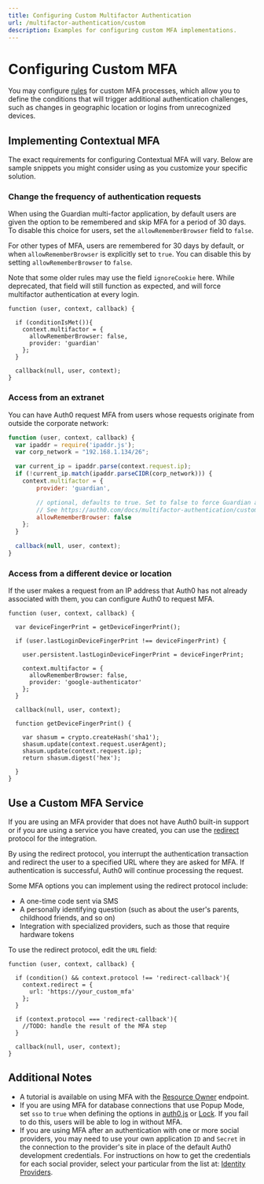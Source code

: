 ```yaml
---
title: Configuring Custom Multifactor Authentication
url: /multifactor-authentication/custom
description: Examples for configuring custom MFA implementations.
---
```

# Configuring Custom MFA

You may configure [rules](/rules) for custom MFA processes, which allow you to define the conditions that will trigger additional authentication challenges, such as changes in geographic location or logins from unrecognized devices.

## Implementing Contextual MFA

The exact requirements for configuring Contextual MFA will vary. Below are sample snippets you might consider using as you customize your specific solution.

### Change the frequency of authentication requests

When using the Guardian multi-factor application, by default users are given the option to be remembered and skip MFA for a period of 30 days. To disable this choice for users, set the `allowRememberBrowser` field to `false`.

For other types of MFA, users are remembered for 30 days by default, or when `allowRememberBrowser` is explicitly set to `true`. You can disable this by setting `allowRememberBrowser` to `false`.

Note that some older rules may use the field `ignoreCookie` here. While deprecated, that field will still function as expected, and will force multifactor authentication at every login.

```JS
function (user, context, callback) {

  if (conditionIsMet()){
    context.multifactor = {
      allowRememberBrowser: false,
      provider: 'guardian'
    };
  }

  callback(null, user, context);
}
```

### Access from an extranet

You can have Auth0 request MFA from users whose requests originate from outside the corporate network:

```js
function (user, context, callback) {
  var ipaddr = require('ipaddr.js');
  var corp_network = "192.168.1.134/26";

  var current_ip = ipaddr.parse(context.request.ip);
  if (!current_ip.match(ipaddr.parseCIDR(corp_network))) {
    context.multifactor = {
        provider: 'guardian',

        // optional, defaults to true. Set to false to force Guardian authentication every time.
        // See https://auth0.com/docs/multifactor-authentication/custom#change-the-frequency-of-authentication-requests for details
        allowRememberBrowser: false
    };
  }

  callback(null, user, context);
}
```

### Access from a different device or location

If the user makes a request from an IP address that Auth0 has not already associated with them, you can configure Auth0 to request MFA.

```JS
function (user, context, callback) {

  var deviceFingerPrint = getDeviceFingerPrint();

  if (user.lastLoginDeviceFingerPrint !== deviceFingerPrint) {

    user.persistent.lastLoginDeviceFingerPrint = deviceFingerPrint;

    context.multifactor = {
      allowRememberBrowser: false,
      provider: 'google-authenticator'
    };
  }

  callback(null, user, context);

  function getDeviceFingerPrint() {

    var shasum = crypto.createHash('sha1');
    shasum.update(context.request.userAgent);
    shasum.update(context.request.ip);
    return shasum.digest('hex');

  }
}
```

## Use a Custom MFA Service

If you are using an MFA provider that does not have Auth0 built-in support or if you are using a service you have created, you can use the [redirect](/rules/redirect) protocol for the integration.

By using the redirect protocol, you interrupt the authentication transaction and redirect the user to a specified URL where they are asked for MFA. If authentication is successful, Auth0 will continue processing the request.

Some MFA options you can implement using the redirect protocol include:

* A one-time code sent via SMS
* A personally identifying question (such as about the user's parents, childhood friends, and so on)
* Integration with specialized providers, such as those that require hardware tokens

To use the redirect protocol, edit the `URL` field:

```JS
function (user, context, callback) {

  if (condition() && context.protocol !== 'redirect-callback'){
    context.redirect = {
      url: 'https://your_custom_mfa'
    };
  }

  if (context.protocol === 'redirect-callback'){
    //TODO: handle the result of the MFA step
  }

  callback(null, user, context);
}
```

## Additional Notes

* A tutorial is available on using MFA with the [Resource Owner](/api-auth/tutorials/multifactor-resource-owner-password) endpoint.
* If you are using MFA for database connections that use Popup Mode, set `sso` to `true` when defining the options in [auth0.js](/libraries/auth0js) or [Lock](/libraries/lock). If you fail to do this, users will be able to log in without MFA.
* If you are using MFA after an authentication with one or more social providers, you may need to use your own application `ID` and `Secret` in the connection to the provider's site in place of the default Auth0 development credentials. For instructions on how to get the credentials for each social provider, select your particular from the list at: [Identity Providers](/identityproviders).
